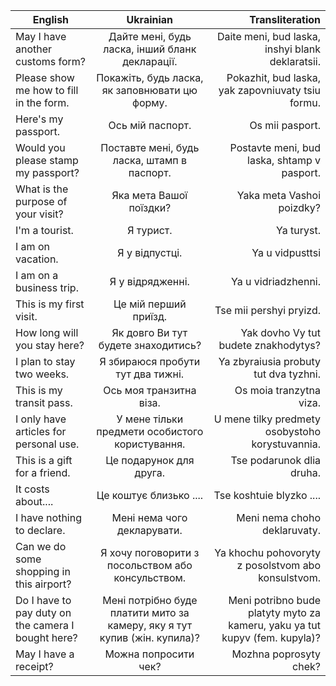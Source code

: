 | English        | Ukrainian           | Transliteration  |
| ------------- |:-------------:| -----:|
| May I have another customs form?     | Дайте мені, будь ласка, інший бланк декларації. |Daite meni, bud laska, inshyi blank deklaratsii. |
| Please show me how to fill in the form.       | Покажіть, будь ласка, як заповнювати цю форму.  |Pokazhit, bud laska, yak zapovniuvaty tsiu formu. |
| Here's my passport. | Ось мій паспорт. |Os mii pasport. |
| Would you please stamp my passport?| Поставте мені, будь ласка, штамп в паспорт. |Postavte meni, bud laska, shtamp v pasport.|
| What is the purpose of your visit?| Яка мета Вашої поїздки? |Yaka meta Vashoi poizdky?|
| I'm a tourist.|Я турист.|Ya turyst.|
| I am on vacation.|Я у відпустці.|Ya u vidpusttsi|
| I am on a business trip.|Я у відрядженні.|Ya u vidriadzhenni.|
| This is my first visit.|Це мій перший приїзд.|Tse mii pershyi pryizd.|
| How long will you stay here?|Як довго Ви тут будете знаходитись?|Yak dovho Vy tut budete znakhodytys?|
| I plan to stay two weeks.|Я збираюся пробути тут два тижні.|Ya zbyraiusia probuty tut dva tyzhni.|
| This is my transit pass.|Ось моя транзитна віза.|Os moia tranzytna viza.|
| I only have articles for personal use.|У мене тільки предмети особистого користування.|U mene tilky predmety osobystoho korystuvannia.|
| This is a gift for a friend.|Це подарунок для друга.|Tse podarunok dlia druha.|
| It costs about....|Це коштує близько ....|Tse koshtuie blyzko ....|
| I have nothing to declare.|Мені нема чого декларувати.|Meni nema choho deklaruvaty.|
| Can we do some shopping in this airport?|Я хочу поговорити з посольством або консульством.|Ya khochu pohovoryty z posolstvom abo konsulstvom.|
| Do I have to pay duty on the camera I bought here?|Мені потрібно буде платити мито за камеру, яку я тут купив (жін. купила)?|Meni potribno bude platyty myto za kameru, yaku ya tut kupyv (fem. kupyla)?|
| May I have a receipt?|Можна попросити чек?|Mozhna poprosyty chek?|
